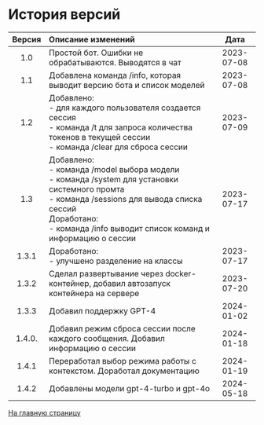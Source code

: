 # История версий


| Версия | Описание изменений                                                                                                                                                                                                              |    Дата    |
| :----: | :------------------------------------------------------------------------------------------------------------------------------------------------------------------------------------------------------------------------------ | :--------: |
|  1.0   | Простой бот. Ошибки не обрабатываются. Выводятся в чат                                                                                                                                                                          | 2023-07-08 |
|  1.1   | Добавлена команда /info, которая выводит версию бота и список моделей                                                                                                                                                           | 2023-07-08 |
|  1.2   | Добавлено:<br>- для каждого пользователя создается сессия<br>- команда /t для запроса количества токенов в текущей сессии<br>- команда /clear для сброса сессии                                                                 | 2023-07-09 |
|  1.3   | Добавлено:<br>- команда /model выбора модели<br>- команда /system для установки системного промта<br>- команда /sessions для вывода списка сессий<br>Доработано:<br>- команда /info выводит список команд и информацию о сессии | 2023-07-17 |
| 1.3.1  | Доработано:<br>- улучшено разделение на классы                                                                                                                                                                                  | 2023-07-17 |
| 1.3.2  | Сделал развертывание через docker-контейнер, добавил автозапуск контейнера на сервере                                                                                                                                           | 2023-07-20 |
| 1.3.3  | Добавил поддержку GPT-4                                                                                                                                                                                                         | 2024-01-02 |
| 1.4.0. | Добавил режим сброса сессии после каждого сообщения. Добавил информацию о сессии                                                                                                                                                | 2024-01-18 |
| 1.4.1  | Переработал выбор режима работы с контекстом. Доработал документацию                                                                                                                                                            | 2024-01-19 |
| 1.4.2  | Добавлены модели gpt-4-turbo и gpt-4o                                                                                                                                                                                           | 2024-05-18 |

[На главную страницу](README.md)
